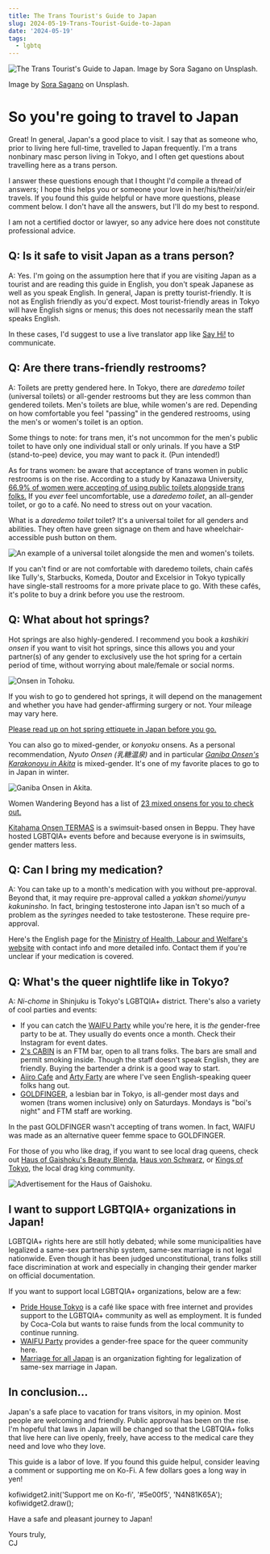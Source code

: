 ```yaml
---
title: The Trans Tourist's Guide to Japan
slug: 2024-05-19-Trans-Tourist-Guide-to-Japan
date: '2024-05-19'
tags:
  - lgbtq
---
```


![The Trans Tourist's Guide to Japan. Image by Sora Sagano on Unsplash.](https://illuminesce.net/blog/posts/images/trans-tourist-title.png)

<div class="caption">Image by <a href="https://unsplash.com/photos/canal-between-cherry-blossom-trees-8sOZJ8JF0S8" target="_blank">Sora Sagano</a> on Unsplash.</div>

# So you're going to travel to Japan

Great! In general, Japan's a good place to visit. I say that as someone who, prior to living here full-time, travelled to Japan frequently. I'm a trans nonbinary masc person living in Tokyo, and I often get questions about travelling here as a trans person.

I answer these questions enough that I thought I'd compile a thread of answers; I hope this helps you or someone your love in her/his/their/xir/eir travels. If you found this guide helpful or have more questions, please comment below. I don't have all the answers, but I'll do my best to respond.

I am not a certified doctor or lawyer, so any advice here does not constitute professional advice.

## Q: Is it safe to visit Japan as a trans person?

A: Yes. I'm going on the assumption here that if you are visiting Japan as a tourist and are reading this guide in English, you don't speak Japanese as well as you speak English. In general, Japan is pretty tourist-friendly. It is not as English friendly as you'd expect. Most tourist-friendly areas in Tokyo will have English signs or menus; this does not necessarily mean the staff speaks English.

In these cases, I'd suggest to use a live translator app like [Say Hi!](https://www.sayhi.com/en/translate/) to communicate.

## Q: Are there trans-friendly restrooms?

A: Toilets are pretty gendered here. In Tokyo, there are _daredemo toilet_ (universal toilets) or all-gender restrooms but they are less common than gendered toilets. Men's toilets are blue, while women's are red. Depending on how comfortable you feel "passing" in the gendered restrooms, using the men's or women's toilet is an option.

Some things to note: for trans men, it's not uncommon for the men's public toilet to have only one individual stall or only urinals. If you have a StP (stand-to-pee) device, you may want to pack it. (Pun intended!)

As for trans women: be aware that acceptance of trans women in public restrooms is on the rise. According to a study by Kanazawa University, [66.9% of women were accepting of using public toilets alongside trans folks.](https://www3-nhk-or-jp.translate.goog/news/html/20230711/k10014125111000.html?_x_tr_sl=auto&_x_tr_tl=en&_x_tr_hl=en&_x_tr_pto=wapp) If you _ever_ feel uncomfortable, use a _daredemo toilet_, an all-gender toilet, or go to a café. No need to stress out on your vacation.

What is a _daredemo toilet_ toilet? It's a universal toilet for all genders and abilities. They often have green signage on them and have wheelchair-accessible push button on them.

![An example of a universal toilet alongside the men and women's toilets.](https://illuminesce.net/blog/posts/images/trans_daredemo.jpg)

If you can't find or are not comfortable with daredemo toilets, chain cafés like Tully's, Starbucks, Komeda, Doutor and Excelsior in Tokyo typically have single-stall restrooms for a more private place to go. With these cafés, it's polite to buy a drink before you use the restroom.

## Q: What about hot springs?

Hot springs are also highly-gendered. I recommend you book a _kashikiri onsen_ if you want to visit hot springs, since this allows you and your partner(s) of any gender to exclusively use the hot spring for a certain period of time, without worrying about male/female or social norms.

![Onsen in Tohoku.](https://illuminesce.net/blog/posts/images/trans_onsen.png)

If you wish to go to gendered hot springs, it will depend on the management and whether you have had gender-affirming surgery or not. Your mileage may vary here.

[Please read up on hot spring ettiquete in Japan before you go.](https://thesmartlocal.jp/japanese-onsen-guide/)

You can also go to mixed-gender, or _konyoku_ onsens. As a personal recommendation, _Nyuto Onsen (乳糖温泉)_ and in particular [_Ganiba Onsen's Karakonoyu in Akita_](https://ganibaonsen.com/en/baths/) is mixed-gender. It's one of my favorite places to go to in Japan in winter.

![Ganiba Onsen in Akita.](https://illuminesce.net/blog/posts/images/trans_ganiba.jpg)

Women Wandering Beyond has a list of [23 mixed onsens for you to check out.](https://womenwanderingbeyond.com/mixed-onsen-in-japan/)

[Kitahama Onsen TERMAS](https://enjoyonsen.city.beppu-jp.com/onsen/kitahama-onsen-thermas/) is a swimsuit-based onsen in Beppu. They have hosted LGBTQIA+ events before and because everyone is in swimsuits, gender matters less.

## Q: Can I bring my medication?

A: You can take up to a month's medication with you without pre-approval. Beyond that, it may require pre-approval called a _yakkan shomei/yunyu kakuninsho._ In fact, bringing testosterone into Japan isn't so much of a problem as the _syringes_ needed to take testosterone. These require pre-approval.

Here's the English page for the [Ministry of Health, Labour and Welfare's website](https://www.mhlw.go.jp/english/policy/health-medical/pharmaceuticals/01.html) with contact info and more detailed info. Contact them if you're unclear if your medication is covered.

## Q: What's the queer nightlife like in Tokyo?

A: _Ni-chome_ in Shinjuku is Tokyo's LGBTQIA+ district. There's also a variety of cool parties and events:

-   If you can catch the [WAIFU Party](https://www.instagram.com/waifu_party/) while you're here, it is _the_ gender-free party to be at. They usually do events once a month. Check their Instagram for event dates.
-   [2's CABIN](https://www.instagram.com/masaki_ftmbar_2scabin/) is an FTM bar, open to all trans folks. The bars are small and permit smoking inside. Though the staff doesn't speak English, they are friendly. Buying the bartender a drink is a good way to start.
-   [Aiiro Cafe](https://www.instagram.com/aiirocafe/) and [Arty Farty](https://www.instagram.com/artyfarty_annex/) are where I've seen English-speaking queer folks hang out.
-   [GOLDFINGER](https://www.instagram.com/goldfinger_staff/), a lesbian bar in Tokyo, is all-gender most days and women (trans women inclusive) only on Saturdays. Mondays is "boi's night" and FTM staff are working.

In the past GOLDFINGER wasn't accepting of trans women. In fact, WAIFU was made as an alternative queer femme space to GOLDFINGER.

For those of you who like drag, if you want to see local drag queens, check out [Haus of Gaishoku's Beauty Blenda](https://hausofgaishoku.com/), [Haus von Schwarz](https://www.instagram.com/hausvonschwarz/), or [Kings of Tokyo](https://www.facebook.com/kingsoftokyojp/), the local drag king community.

![Advertisement for the Haus of Gaishoku.](https://illuminesce.net/blog/posts/images/hausofgaishoku.jpg)

## I want to support LGBTQIA+ organizations in Japan!

LGBTQIA+ rights here are still hotly debated; while some municipalities have legalized a same-sex partnership system, same-sex marriage is not legal nationwide. Even though it has been judged unconstitutional, trans folks still face discrimination at work and especially in changing their gender marker on official documentation.

If you want to support local LGBTQIA+ organizations, below are a few:

-   [Pride House Tokyo](https://pridehouse.jp/en/) is a café like space with free internet and provides support to the LGBTQIA+ community as well as employment. It is funded by Coca-Cola but wants to raise funds from the local community to continue running.
-   [WAIFU Party](https://waifu-party.tokyo/donate) provides a gender-free space for the queer community here.
-   [Marriage for all Japan](https://www.marriageforall.jp/en/) is an organization fighting for legalization of same-sex marriage in Japan.

## In conclusion...

Japan's a safe place to vacation for trans visitors, in my opinion. Most people are welcoming and friendly. Public approval has been on the rise. I'm hopeful that laws in Japan will be changed so that the LGBTQIA+ folks that live here can live openly, freely, have access to the medical care they need and love who they love.

This guide is a labor of love. If you found this guide helpul, consider leaving a comment or supporting me on Ko-Fi. A few dollars goes a long way in yen!

kofiwidget2.init('Support me on Ko-fi', '#5e00f5', 'N4N81K65A'); kofiwidget2.draw();

Have a safe and pleasant journey to Japan!

Yours truly,  
CJ
